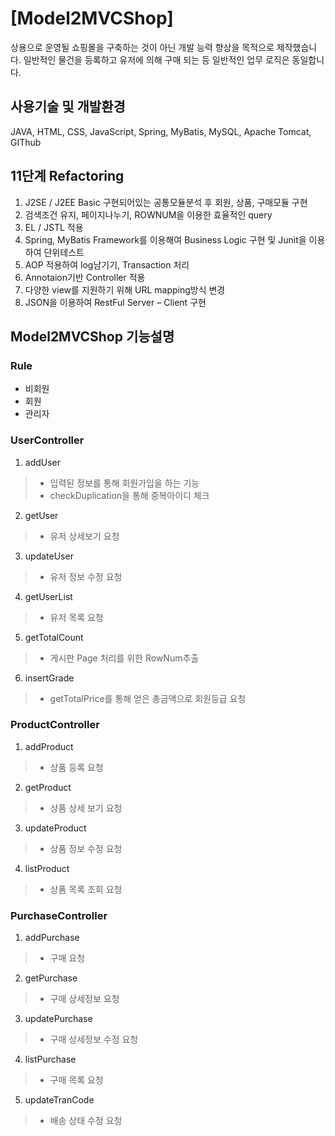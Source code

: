 # [Model2MVCShop]
상용으로 운영될 쇼핑몰을 구축하는 것이 아닌 개발 능력 향상을 목적으로 제작했습니다. 일반적인 물건을 등록하고 유저에 의해 구매 되는 등 일반적인 업무 로직은 동일합니다.


## 사용기술 및 개발환경
JAVA,
HTML, CSS, JavaScript,
Spring, MyBatis,
MySQL,
Apache Tomcat, GIThub


## 11단계 Refactoring
1.	J2SE / J2EE Basic
구현되어있는 공통모듈분석 후 회원, 상품, 구매모듈 구현
2.	검색조건 유지, 페이지나누기, ROWNUM을 이용한 효율적인 query
3.	EL / JSTL 적용
4.	Spring, MyBatis Framework를 이용해여 Business Logic 구현 및 Junit을 이용하여 단위테스트
5.	AOP 적용하여 log남기기, Transaction 처리
6.	Annotaion기반 Controller 적용
7.	다양한 view를 지원하기 위해 URL mapping방식 변경
8.	JSON을 이용하여 RestFul Server – Client 구현


## Model2MVCShop 기능설명
### Rule
- 비회원
- 회원
- 관리자
### UserController
1. addUser
>- 입력된 정보를 통해 회원가입을 하는 기능
>- checkDuplication을 통해 중복아이디 체크
2. getUser
>- 유저 상세보기 요청
3. updateUser
>- 유저 정보 수정 요청
4. getUserList
>- 유저 목록 요청
5. getTotalCount
>- 게시판 Page 처리를 위한 RowNum추출
6. insertGrade
>- getTotalPrice를 통해 얻은 총금액으로 회원등급 요청
### ProductController
1. addProduct
>- 상품 등록 요청
2. getProduct
>- 상품 상세 보기 요청
3. updateProduct
>- 상품 정보 수정 요청
4. listProduct
>- 상품 목록 조회 요청
### PurchaseController
1. addPurchase
>- 구매 요청
2. getPurchase
>- 구매 상세정보 요청
3. updatePurchase 
>- 구매 상세정보 수정 요청
4. listPurchase
>- 구매 목록 요청
5. updateTranCode
>- 배송 상태 수정 요청
